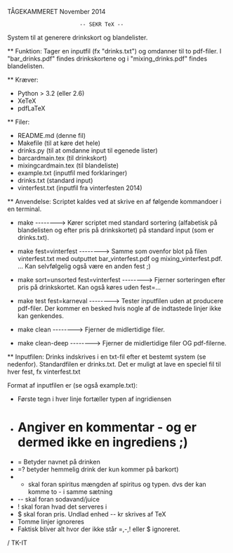 TÅGEKAMMERET                                             November 2014


                           -- SEKR TeX --

System til at generere drinkskort og blandelister.

** Funktion:
Tager en inputfil (fx "drinks.txt") og omdanner til to pdf-filer.
I "bar_drinks.pdf" findes drinkskortene og i "mixing_drinks.pdf"
findes blandelisten.


** Kræver:
* Python > 3.2 (eller 2.6)
* XeTeX
* pdfLaTeX


** Filer:
- README.md (denne fil)
- Makefile (til at køre det hele)
- drinks.py (til at omdanne input til egenede lister)
- barcardmain.tex (til drinkskort)
- mixingcardmain.tex (til blandeliste)
- example.txt (inputfil med forklaringer)
- drinks.txt (standard input)
- vinterfest.txt (inputfil fra vinterfesten 2014)


** Anvendelse:
Scriptet kaldes ved at skrive en af følgende kommandoer i en terminal.

* make
--------> Kører scriptet med standard sortering (alfabetisk på
          blandelisten og efter pris på drinkskortet) på standard
	  input (som er drinks.txt).

* make fest=vinterfest
--------> Samme som ovenfor blot på filen vinterfest.txt med outputtet
          bar_vinterfest.pdf og mixing_vinterfest.pdf.
	    ...  Kan selvfølgelig også være en anden fest ;)

* make sort=unsorted fest=vinterfest
--------> Fjerner sorteringen efter pris på drinkskortet. Kan også
          køres uden fest=...

* make test fest=karneval
--------> Tester inputfilen uden at producere pdf-filer. Der kommer
          en besked hvis nogle af de indtastede linjer ikke kan
	  genkendes.

* make clean
--------> Fjerner de midlertidige filer.

* make clean-deep
--------> Fjerner de midlertidige filer OG pdf-filerne.


** Inputfilen:
Drinks indskrives i en txt-fil efter et bestemt system (se nedenfor).
Standardfilen er drinks.txt.
Det er muligt at lave en speciel fil til hver fest, fx vinterfest.txt

Format af inputfilen er (se også example.txt):
 *   Første tegn i hver linje fortæller typen af ingridiensen
 *   # Angiver en kommentar - og er dermed ikke en ingrediens ;)
 *   = Betyder navnet på drinken
 *   =? betyder hemmelig drink der kun kommer på barkort)
 *   - skal foran spiritus mængden af spiritus og typen. dvs der kan komme to - i samme sætning
 *   -- skal foran sodavand/juice
 *   ! skal foran hvad det serveres i
 *   $ skal foran pris. Undlad enhed -- kr skrives af TeX
 *   Tomme linjer ignoreres
 *   Faktisk bliver alt hvor der ikke står =,-,! eller $ ignoreret.



/ TK-IT
